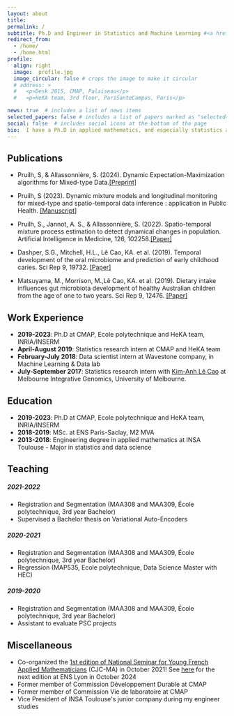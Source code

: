 ```yaml
---
layout: about
title: 
permalink: /
subtitle: Ph.D and Engineer in Statistics and Machine Learning #<a href='https://portail.polytechnique.edu/cmap/en/'>Centre de Mathématiques Appliquées</a>, Ecole polytechnique. 
redirect_from: 
  - /home/
  - /home.html
profile:
  align: right
  image:  profile.jpg
  image_circular: false # crops the image to make it circular
  # address: >
  #   <p>Desk 2015, CMAP, Palaiseau</p>
  #   <p>HeKA team, 3rd floor, PariSanteCampus, Paris</p>

news: true  # includes a list of news items
selected_papers: false # includes a list of papers marked as "selected={true}"
social: false  # includes social icons at the bottom of the page
bio:  I have a Ph.D in applied mathematics, and especially statistics and machine learning. I did it at <a href="https://portail.polytechnique.edu/cmap/en/">  CMAP</a> (Ecole Polytechnique) and <a href="https://team.inria.fr/heka/">  HeKA</a> (PariSanteCampus), under the supervision of <a href = "https://sites.google.com/site/stephanieallassonniere/">  Stéphanie Allassonnière</a> and <a href="https://www.linkedin.com/in/anne-sophie-jannot-a2286ba1/"> Anne-Sophie Jannot</a>. My research project was mainly about statistical learning algorithms, mixture models, and applications to public health data. 
---
```


<p>

</p>

## Publications
- Pruilh, S, & Allassonnière, S. (2024). Dynamic Expectation-Maximization algorithms for Mixed-type Data.[[Preprint]](https://hal.science/hal-04510689)
  
- Pruilh, S (2023). Dynamic mixture models and longitudinal monitoring for mixed-type and spatio-temporal data inference : application in Public Health. [[Manuscript]](http://solangep.github.io/assets/pdf/manuscrit_Pruilh.pdf)
  
- Pruilh, S., Jannot, A. S., & Allassonnière, S. (2022). Spatio-temporal mixture process estimation to detect dynamical changes in population. Artificial Intelligence in Medicine, 126, 102258.[[Paper]](https://doi.org/10.1016/j.artmed.2022.102258)
  
- Dashper, S.G., Mitchell, H.L., Lê Cao, KA. et al. (2019). Temporal development of the oral microbiome and prediction of early childhood caries. Sci Rep 9, 19732. [[Paper]](https://doi.org/10.1038/s41598-019-56233-0)
  
- Matsuyama, M., Morrison, M.,Lê Cao, KA. et al. (2019). Dietary intake influences gut microbiota development of healthy Australian children from the age of one to two years. Sci Rep 9, 12476. [[Paper]](https://doi.org/10.1038/s41598-019-48658-4)



## Work Experience
- **2019-2023**: Ph.D at CMAP, Ecole polytechnique and HeKA team, INRIA/INSERM
- **April-August 2019**: Statistics research intern at CMAP and HeKA team
- **February-July 2018**: Data scientist intern at Wavestone company, in Machine Learning & Data lab
- **July-September 2017**: Statistics research intern with [Kim-Anh Lê Cao](https://lecao-lab.science.unimelb.edu.au/) at Melbourne Integrative Genomics, University of Melbourne.



## Education

- **2019-2023**: Ph.D at CMAP, Ecole polytechnique and HeKA team, INRIA/INSERM
- **2018-2019**: MSc. at ENS Paris-Saclay, M2 MVA
- **2013-2018**: Engineering degree in applied mathematics at INSA Toulouse - Major in statistics and data science


## Teaching

##### 2021-2022
- Registration and Segmentation (MAA308 and MAA309, École polytechnique, 3rd year Bachelor) 
- Supervised a Bachelor thesis on Variational Auto-Encoders

##### 2020-2021
- Registration and Segmentation (MAA308 and MAA309, École polytechnique, 3rd year Bachelor) 
- Regression (MAP535, Ecole polytechnique, Data Science Master with HEC)

##### 2019-2020
- Registration and Segmentation (MAA308 and MAA309, École polytechnique, 3rd year Bachelor)
- Assistant to evaluate PSC projects 

## Miscellaneous
- Co-organized the [1st edition of National Seminar for Young French Applied Mathematicians](https://cjc-ma2021.github.io/) (CJC-MA) in October 2021! See [here](https://cjc-ma2024.sciencesconf.org/) for the next edition at ENS Lyon in October 2024
- Former member of Commission Développement Durable at CMAP
- Former member of Commission Vie de laboratoire at CMAP
- Vice President of INSA Toulouse's junior company during my engineer studies



